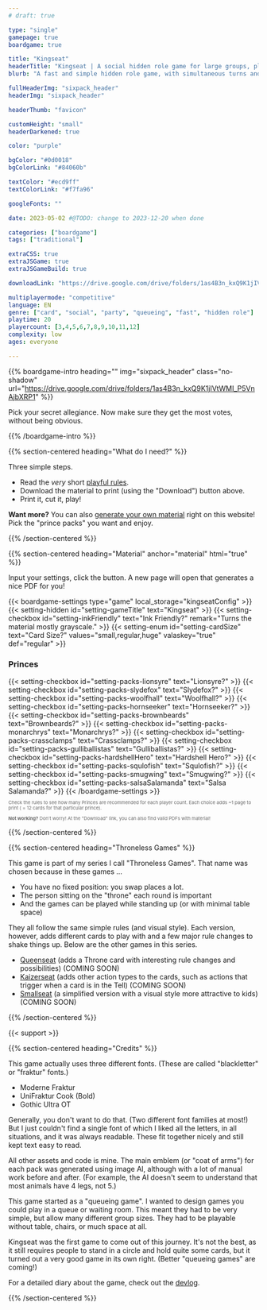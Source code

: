 ```yaml
---
# draft: true

type: "single"
gamepage: true
boardgame: true

title: "Kingseat"
headerTitle: "Kingseat | A social hidden role game for large groups, playable without a table."
blurb: "A fast and simple hidden role game, with simultaneous turns and no player elimination, and even without table or chairs."

fullHeaderImg: "sixpack_header"
headerImg: "sixpack_header"

headerThumb: "favicon"

customHeight: "small"
headerDarkened: true

color: "purple"

bgColor: "#0d0018"
bgColorLink: "#84060b"

textColor: "#ecd9ff"
textColorLink: "#f7fa96"

googleFonts: ""

date: 2023-05-02 #@TODO: change to 2023-12-20 when done

categories: ["boardgame"]
tags: ["traditional"]

extraCSS: true
extraJSGame: true
extraJSGameBuild: true

downloadLink: "https://drive.google.com/drive/folders/1as4B3n_kxQ9K1jIVtWMI_P5VnAjbXRP1"

multiplayermode: "competitive"
language: EN
genre: ["card", "social", "party", "queueing", "fast", "hidden role"]
playtime: 20
playercount: [3,4,5,6,7,8,9,10,11,12]
complexity: low
ages: everyone

---
```


{{% boardgame-intro heading="" img="sixpack_header" class="no-shadow" url="https://drive.google.com/drive/folders/1as4B3n_kxQ9K1jIVtWMI_P5VnAjbXRP1" %}}

Pick your secret allegiance. Now make sure they get the most votes, without being obvious.

{{% /boardgame-intro %}}

{{% section-centered heading="What do I need?" %}}

Three simple steps.
* Read the _very_ short [playful rules](rules).
* Download the material to print (using the "Download") button above.
* Print it, cut it, play!

**Want more?** You can also [generate your own material](#material) right on this website! Pick the "prince packs" you want and enjoy.

{{% /section-centered %}}

{{% section-centered heading="Material" anchor="material" html="true" %}}

<p>Input your settings, click the button. A new page will open that generates a nice PDF for you!</p>

{{< boardgame-settings type="game" local_storage="kingseatConfig" >}}
	{{< setting-hidden id="setting-gameTitle" text="Kingseat" >}}
  {{< setting-checkbox id="setting-inkFriendly" text="Ink Friendly?" remark="Turns the material mostly grayscale." >}}
  {{< setting-enum id="setting-cardSize" text="Card Size?" values="small,regular,huge" valaskey="true" def="regular" >}}
  <h3>Princes</h3>
  {{< setting-checkbox id="setting-packs-lionsyre" text="Lionsyre?"  >}}
  {{< setting-checkbox id="setting-packs-slydefox" text="Slydefox?"  >}}
  {{< setting-checkbox id="setting-packs-woolfhall" text="Woolfhall?"  >}}
  {{< setting-checkbox id="setting-packs-hornseeker" text="Hornseeker?"  >}}
  {{< setting-checkbox id="setting-packs-brownbeards" text="Brownbeards?"  >}}
  {{< setting-checkbox id="setting-packs-monarchrys" text="Monarchrys?"  >}}
  {{< setting-checkbox id="setting-packs-crassclamps" text="Crassclamps?"  >}}
  {{< setting-checkbox id="setting-packs-gulliballistas" text="Gulliballistas?"  >}}
  {{< setting-checkbox id="setting-packs-hardshellHero" text="Hardshell Hero?"  >}}
  {{< setting-checkbox id="setting-packs-squlofish" text="Squlofish?"  >}}
  {{< setting-checkbox id="setting-packs-smugwing" text="Smugwing?"  >}}
  {{< setting-checkbox id="setting-packs-salsaSalamanda" text="Salsa Salamanda?"  >}}
{{< /boardgame-settings >}}

<p style="font-size:0.66em; opacity: 0.66;">Check the rules to see how many Princes are recommended for each player count. Each choice adds ~1 page to print ( = 12 cards for that particular prince).</p> 

<p style="font-size:0.66em; opacity: 0.66;"><strong>Not working?</strong> Don't worry! At the "Download" link, you can also find valid PDFs with material!</p> 

{{% /section-centered %}}

{{% section-centered heading="Throneless Games" %}}

This game is part of my series I call "Throneless Games". That name was chosen because in these games ...

* You have no fixed position: you swap places a lot.
* The person sitting on the "throne" each round is important
* And the games can be played while standing up (or with minimal table space)

They all follow the same simple rules (and visual style). Each version, however, adds different cards to play with and a few major rule changes to shake things up. Below are the other games in this series.

* [Queenseat](https://pandaqi.com/queenseat) (adds a Throne card with interesting rule changes and possibilities) (COMING SOON)
* [Kaizerseat](https://pandaqi.com/kaizerseat) (adds other action types to the cards, such as actions that trigger when a card is in the Tell) (COMING SOON)
* [Smallseat](https://pandaqi.com/smallseat) (a simplified version with a visual style more attractive to kids) (COMING SOON)

{{% /section-centered %}}

{{< support >}}

{{% section-centered heading="Credits" %}}

This game actually uses three different fonts. (These are called "blackletter" or "fraktur" fonts.)

* Moderne Fraktur
* UniFraktur Cook (Bold)
* Gothic Ultra OT

Generally, you don't want to do that. (Two different font families at most!) But I just couldn't find a single font of which I liked all the letters, in all situations, and it was always readable. These fit together nicely and still kept text easy to read.

All other assets and code is mine. The main emblem (or "coat of arms") for each pack was generated using image AI, although with a lot of manual work before and after. (For example, the AI doesn't seem to understand that most animals have 4 legs, not 5.)

This game started as a "queueing game". I wanted to design games you could play in a queue or waiting room. This meant they had to be very simple, but allow many different group sizes. They had to be playable without table, chairs, or much space at all. 

Kingseat was the first game to come out of this journey. It's not the best, as it still requires people to stand in a circle and hold quite some cards, but it turned out a very good game in its own right. (Better "queueing games" are coming!)

For a detailed diary about the game, check out the [devlog](https://pandaqi.com/blog/boardgames/kingseat).

{{% /section-centered %}}